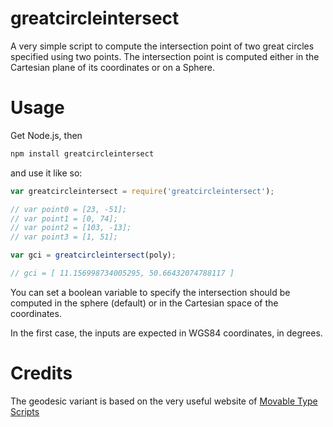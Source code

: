 # greatcircleintersect

A very simple script to compute the intersection point of two great circles specified using two points. The intersection point is computed either in the Cartesian plane of its coordinates or on a Sphere.

# Usage

Get Node.js, then

```bash
npm install greatcircleintersect
```

and use it like so:

```javascript
var greatcircleintersect = require('greatcircleintersect');

// var point0 = [23, -51];
// var point1 = [0, 74];
// var point2 = [103, -13];
// var point3 = [1, 51];

var gci = greatcircleintersect(poly);

// gci = [ 11.156998734005295, 50.66432074788117 ]
```

You can set a boolean variable to specify the intersection should be computed in the sphere (default) or in the Cartesian space of the coordinates.

In the first case, the inputs are expected in WGS84 coordinates, in degrees.

# Credits

The geodesic variant is based on the very useful website of [Movable Type Scripts](http://www.movable-type.co.uk/scripts/latlong-vectors.html#intersection)
